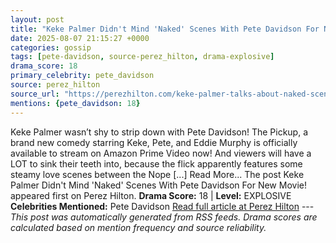 ```yaml
---
layout: post
title: "Keke Palmer Didn't Mind 'Naked' Scenes With Pete Davidson For New Movie!"
date: 2025-08-07 21:15:27 +0000
categories: gossip
tags: [pete-davidson, source-perez_hilton, drama-explosive]
drama_score: 18
primary_celebrity: pete_davidson
source: perez_hilton
source_url: "https://perezhilton.com/keke-palmer-talks-about-naked-scenes-with-pete-davidson-the-pickup/"
mentions: {pete_davidson: 18}
---
```


Keke Palmer wasn’t shy to strip down with Pete Davidson! The Pickup, a brand new comedy starring Keke, Pete, and Eddie Murphy is officially available to stream on Amazon Prime Video now! And viewers will have a LOT to sink their teeth into, because the flick apparently features some steamy love scenes between the Nope [...] Read More... The post Keke Palmer Didn't Mind 'Naked' Scenes With Pete Davidson For New Movie! appeared first on Perez Hilton. **Drama Score:** 18 | **Level:** EXPLOSIVE **Celebrities Mentioned:** Pete Davidson [Read full article at Perez Hilton](https://perezhilton.com/keke-palmer-talks-about-naked-scenes-with-pete-davidson-the-pickup/) --- *This post was automatically generated from RSS feeds. Drama scores are calculated based on mention frequency and source reliability.*